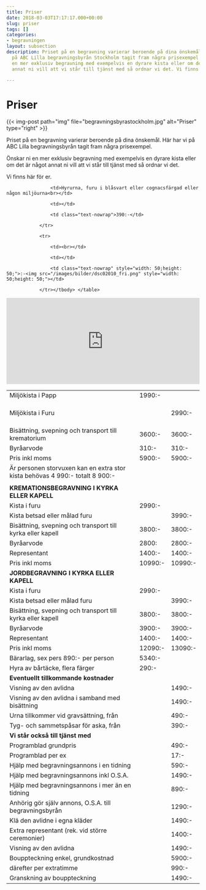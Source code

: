 ```yaml
---
title: Priser
date: 2018-03-03T17:17:17.000+00:00
slug: priser
tags: []
categories:
- begravningen
layout: subsection
description: Priset på en begravning varierar beroende på dina önskemål. Här har vi
  på ABC Lilla begravningsbyrån Stockholm tagit fram några prisexempel. Önskar ni
  en mer exklusiv begravning med exempelvis en dyrare kista eller om det är något
  annat ni vill att vi står till tjänst med så ordnar vi det. Vi finns här för er.

---
```

# Priser

{{< img-post
path="img" file="begravningsbyrastockholm.jpg"
alt="Priser" type="right" >}}

Priset på en begravning varierar beroende på dina önskemål. Här har vi
på ABC Lilla begravningsbyrån tagit fram några prisexempel.

Önskar ni en mer exklusiv begravning med exempelvis en dyrare kista eller om det är något annat ni vill att vi står till tjänst med så ordnar vi det.

Vi finns här för er.

<table class="table">  
<tbody> <tr> <td>Miljökista i Papp<br></td> <td class="text-nowrap">1990:-</td> <td></td> </tr> <tr> <td><br>Miljökista i Furu<br><br></td> <td></td> <td class="text-nowrap">2990:-</td> </tr> <tr> <td>Bisättning, svepning och transport till krematorium<br></td> <td class="text-nowrap">3600:-</td> <td class="text-nowrap">3600:-</td> </tr> <tr></tr> <tr> <td>Byråarvode<br></td> <td class="text-nowrap">310:-</td> <td class="text-nowrap">310:-</td> </tr> <tr> <td>Pris inkl moms<br></td> <td class="text-nowrap">5900:-</td> <td class="text-nowrap">5900:-</td> </tr> <tr> <td>Är personen storvuxen kan en extra stor kista behövas 4 990:- totalt 8 900:-<br></td> <td></td> <td></td> </tr> <tr> <td></td> <td></td> <td></td> </tr> <tr> <td><strong>KREMATIONSBEGRAVNING I KYRKA ELLER KAPELL</strong><br></td> <td></td> <td></td> </tr> <tr> <td>Kista i furu</td> <td class="text-nowrap">2990:-</td> <td></td> </tr> <tr> <td>Kista betsad eller målad furu<br></td> <td></td> <td class="text-nowrap">3990:-</td> </tr> <tr> <td>Bisättning, svepning och transport till kyrka eller kapell<br></td> <td class="text-nowrap">3800:-</td> <td class="text-nowrap">3800:-</td> </tr> <tr> <td>Byråarvode<br></td> <td class="text-nowrap">2800:</td> <td class="text-nowrap">2800:-</td> </tr> <tr> <td>Representant<br></td> <td class="text-nowrap">1400:-</td> <td class="text-nowrap">1400:-</td> </tr> <tr> <td>Pris inkl moms<br></td> <td class="text-nowrap">10990:-</td> <td class="text-nowrap">10990:-</td> </tr> <tr> <td><strong>JORDBEGRAVNING I KYRKA ELLER KAPELL</strong><br></td> <td></td> <td></td> </tr> <tr> <td>Kista i furu<br></td> <td class="text-nowrap">2990:-</td> <td></td> </tr> <tr> <td>Kista betsad eller målad furu<br></td> <td></td> <td class="text-nowrap">3990:-</td> </tr> <tr> <td>Bisättning, svepning och transport till kyrka eller kapell<br></td> <td class="text-nowrap">3800:-</td> <td class="text-nowrap">3800:-</td> </tr> <tr> <td>Byråarvode<br></td> <td class="text-nowrap">3900:-</td> <td class="text-nowrap">3900:-</td> </tr> <tr> <td>Representant<br></td> <td class="text-nowrap">1400:-</td> <td class="text-nowrap">1400:-</td> </tr> <tr> <td>Pris inkl moms<br></td> <td class="text-nowrap">12090:-</td> <td class="text-nowrap">13090:-</td> </tr> <tr> <td>Bärarlag, sex pers 890:- per person<br></td> <td class="text-nowrap">5340:-</td> <td></td> </tr> <tr> <td>Hyra av bårtäcke, flera färger<br></td> <td class="text-nowrap">290:-</td> <td></td> </tr> <tr> <td><strong>Eventuellt tillkommande kostnader</strong><br></td> <td></td> <td></td> </tr> <tr> <td>Visning av den avlidna<br></td> <td></td> <td class="text-nowrap">1490:-</td> </tr> <tr> <td>Visning av den avlidna i samband med bisättning<br></td> <td></td> <td class="text-nowrap">1490:-</td> </tr> <tr> <td>Urna tillkommer vid gravsättning, från<br></td> <td></td> <td class="text-nowrap">490:-</td> </tr> <tr> <td>Tyg- och sammetspåsar för aska, från<br></td> <td></td> <td class="text-nowrap">390:-</td> </tr> <tr> <td><strong>Vi står också till tjänst med</strong><br></td> <td></td> <td></td> </tr> <tr> <td>Programblad grundpris<br></td> <td></td> <td class="text-nowrap">490:-</td> </tr> <tr> <td>Programblad per ex<br></td> <td></td> <td class="text-nowrap">17:-</td> </tr> <tr> <td>Hjälp med begravningsannons i en tidning<br></td>                <td></td> <td class="text-nowrap">590:-</td> </tr> <tr> <td>Hjälp med begravningsannons inkl O.S.A.<br></td> <td></td> <td class="text-nowrap">1490:-</td> </tr> <tr> <td>Hjälp med begravningsannons i mer än en tidning<br></td> <td></td> <td class="text-nowrap">890:-</td> </tr> <tr> <td>Anhörig gör själv annons, O.S.A. till begravningsbyrån<br></td> <td></td> <td class="text-nowrap">1290:-</td> </tr> <tr> <td>Klä den avlidne i egna kläder<br></td> <td></td> <td class="text-nowrap">1490:-</td> </tr> <tr> <td>Extra representant (rek. vid större ceremonier)<br></td> <td></td> <td class="text-nowrap">1400:-</td> </tr> <tr> <td>Visning av den avlidna<br></td> <td></td> <td class="text-nowrap">1490:-</td> </tr> <tr> <td>Bouppteckning enkel, grundkostnad<br></td> <td></td> <td class="text-nowrap">5900:-</td> </tr> <tr> <td>därefter per extratimme<br></td> <td></td> <td class="text-nowrap">990:-</td> </tr> <tr> <td>Granskning av bouppteckning<br></td> <td></td> <td class="text-nowrap">1490:-</td> </tr> <tr>

                    <td>Hyrurna, furu i blåsvart eller cognacsfärgad eller någon miljöurna<br></td>

                    <td></td>

                    <td class="text-nowrap">390:-</td>

                </tr>

                <tr>

                    <td><br></td>

                    <td></td>

                    <td class="text-nowrap" style="width: 50;height: 50;">:-<img src="/images/bilder/dsc02010_fri.png" style="width: 50;height: 50;"></td>

                </tr></tbody> </table>

<p><iframe style="border: 0; display: block;" src="https://widget.reco.se/v2/widget/1626775?mode=HORIZONTAL_QUOTE" width="100%" height="225" scrolling="no"></iframe></p>